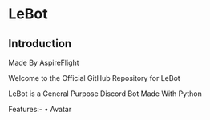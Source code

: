 # LeBot

## Introduction
Made By AspireFlight

Welcome to the Official GitHub Repository for LeBot

LeBot is a General Purpose Discord Bot Made With Python

Features:-
• Avatar
